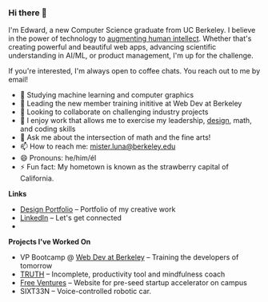 ### Hi there 👋

I'm Edward, a new Computer Science graduate from UC Berkeley. I believe in the power of technology to [augmenting human intellect](https://www.dougengelbart.org/pubs/augment-3906.html). Whether that's creating powerful and beautiful web apps, advancing scientific understanding in AI/ML, or product management, I'm up for the challenge.

If you're interested, I'm always open to coffee chats. You reach out to me by email!

- 🔭 Studying machine learning and computer graphics
- 🌱 Leading the new member training inititive at Web Dev at Berkeley
- 👯 Looking to collaborate on challenging industry projects 
- 🤔 I enjoy work that allows me to exercise my leadership, [design](https://misterluna.myportfolio.com/), math, and coding skills
- 💬 Ask me about the intersection of math and the fine arts!
- 📫 How to reach me: mister.luna@berkeley.edu
- 😄 Pronouns: he/him/él
- ⚡ Fun fact: My hometown is known as the strawberry capital of California.

**Links**
- [Design Portfolio](https://misterluna.myportfolio.com/) – Portfolio of my creative work
- [LinkedIn](https://www.linkedin.com/in/edwardlunacs/) – Let's get connected
- 
**Projects I've Worked On**
- VP Bootcamp @ [Web Dev at Berkeley](https://webatberkeley.org/bootcamp) – Training the developers of tomorrow
- [TRUTH](https://misterluna.myportfolio.com/truth) – Incomplete, productivity tool and mindfulness coach
- [Free Ventures](https://www.freeventures.org/) – Website for pre-seed startup accelerator on campus
- SIXT33N – Voice-controlled robotic car.
